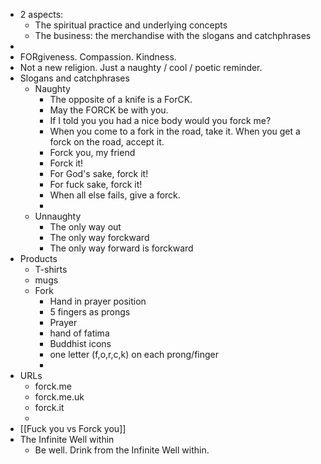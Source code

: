 - 2 aspects:
	- The spiritual practice and underlying concepts
	- The business: the merchandise with the slogans and catchphrases
-
- FORgiveness. Compassion. Kindness.
- Not a new religion. Just a naughty / cool / poetic reminder.
- Slogans and catchphrases
	- Naughty
		- The opposite of a knife is a ForCK.
		- May the FORCK be with you.
		- If I told you you had a nice body would you forck me?
		- When you come to a fork in the road, take it.
		  When you get a forck on the road, accept it.
		- Forck you, my friend
		- Forck it!
		- For God's sake, forck it!
		- For fuck sake, forck it!
		- When all else fails, give a forck.
		-
	- Unnaughty
		- The only way out
		- The only way forckward
		- The only way forward is forckward
- Products
	- T-shirts
	- mugs
	- Fork
		- Hand in prayer position
		- 5 fingers as prongs
		- Prayer
		- hand of fatima
		- Buddhist icons
		- one letter (f,o,r,c,k) on each prong/finger
		-
- URLs
	- forck.me
	- forck.me.uk
	- forck.it
	-
- [[Fuck you vs Forck you]]
- The Infinite Well within
	- Be well. Drink from the Infinite Well within.